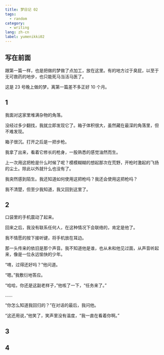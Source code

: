 ```yaml
---
title: 梦日记 02
tags:
  - random
category:
  - writing
lang: zh-cn
label: yumenikki02
---
```

## 写在前面

跟第一篇一样，也是把做的梦做了点加工，放在这里。有的地方过于臭屁，以至于无可救药的地步，也只能死马当活马医了。

这是 23 号晚上做的梦。离第一篇差不多正好 10 个月。

<!-- more -->

## 1

我面对这家里堆满杂物的角落。

没经过多少翻找，我就立即发现它了。箱子体积很大，虽然藏在最深的角落里，但不难发现。

箱子很沉。打开之后是一把步枪。

我拿了出来，看着它修长的枪身，一股熟悉的感觉油然而生。

上一次用这把枪是什么时候了呢？模模糊糊的想起那次在荒野，开枪时激起的飞扬的尘土。除此以外就什么也没有了。

我突然感到陌生。我还知道如何使用这把枪吗？我还会使用这把枪吗？

我不清楚，但至少我知道，我又回到这里了。

## 2

口袋里的手机震动了起来。

回来之后，我没有联系任何人，在这种情况下会联络的，肯定是他了。

我不情愿的按下接听键，将手机放在耳边。

那一头传来的依旧是那个声音。我不知道他是谁，也从未和他见过面，从声音听起来，像是一位永远愉快的少年。

“唷，过得还好吗？”他问道。

“嗯。”我敷衍地答应。

“哈哈，你还是这副老样子，”他咳了一下，“任务来了。”

……

“你怎么知道我回归的？”在对话的最后，我问他。

“这还用说，”他笑了，笑声里没有温度，“我一直在看着你啊。”

## 3

## 4